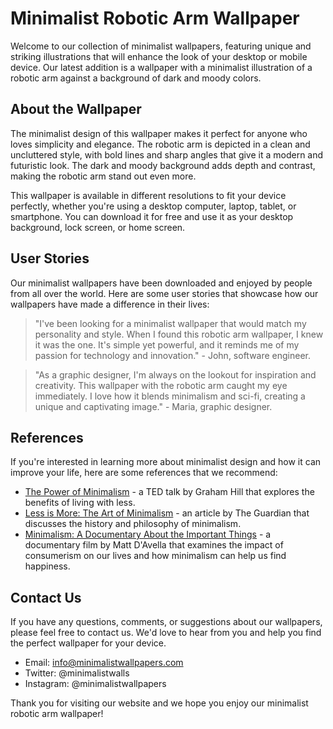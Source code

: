 <!--
Write me content for website with wallpaper which alt text is:

"A wallpaper with a minimalist illustration of a robotic arm, against a background of dark and moody colors."

The name/title of the page should not be 1:1 copy of the alt text but rather a real content of the website which is using this wallpaper.

- Use markdown format
- Start with the heading
- The content should look like a real website
- Include real sections like references, contact, user stories, etc. use things relevant to the page purpose.
- Feel free to use structure like headings, bullets, numbering, blockquotes, paragraphs, horizontal lines, etc.
- You can use formatting like bold or _italic_
- You can include UTF-8 emojis
- Links should be only #hash anchors (and you can refer to the document itself)
- Do not include images
-->

<!--font:Inter-->

# Minimalist Robotic Arm Wallpaper

Welcome to our collection of minimalist wallpapers, featuring unique and striking illustrations that will enhance the look of your desktop or mobile device. Our latest addition is a wallpaper with a minimalist illustration of a robotic arm against a background of dark and moody colors.

## About the Wallpaper

The minimalist design of this wallpaper makes it perfect for anyone who loves simplicity and elegance. The robotic arm is depicted in a clean and uncluttered style, with bold lines and sharp angles that give it a modern and futuristic look. The dark and moody background adds depth and contrast, making the robotic arm stand out even more.

This wallpaper is available in different resolutions to fit your device perfectly, whether you're using a desktop computer, laptop, tablet, or smartphone. You can download it for free and use it as your desktop background, lock screen, or home screen.

## User Stories

Our minimalist wallpapers have been downloaded and enjoyed by people from all over the world. Here are some user stories that showcase how our wallpapers have made a difference in their lives:

> "I've been looking for a minimalist wallpaper that would match my personality and style. When I found this robotic arm wallpaper, I knew it was the one. It's simple yet powerful, and it reminds me of my passion for technology and innovation." - John, software engineer.

> "As a graphic designer, I'm always on the lookout for inspiration and creativity. This wallpaper with the robotic arm caught my eye immediately. I love how it blends minimalism and sci-fi, creating a unique and captivating image." - Maria, graphic designer.

## References

If you're interested in learning more about minimalist design and how it can improve your life, here are some references that we recommend:

-   [The Power of Minimalism](#) - a TED talk by Graham Hill that explores the benefits of living with less.
-   [Less is More: The Art of Minimalism](#) - an article by The Guardian that discusses the history and philosophy of minimalism.
-   [Minimalism: A Documentary About the Important Things](#) - a documentary film by Matt D'Avella that examines the impact of consumerism on our lives and how minimalism can help us find happiness.

## Contact Us

If you have any questions, comments, or suggestions about our wallpapers, please feel free to contact us. We'd love to hear from you and help you find the perfect wallpaper for your device.

-   Email: info@minimalistwallpapers.com
-   Twitter: @minimalistwalls
-   Instagram: @minimalistwallpapers

Thank you for visiting our website and we hope you enjoy our minimalist robotic arm wallpaper!
